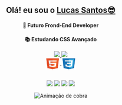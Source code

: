 <section align="center">
   <h2>Olá! eu sou o <a href="#">Lucas Santos😎</a></h1>

   <h4>📃 Futuro Frond-End Developer</h2>
   <h4>📚 Estudando CSS Avançado</h2>
 
   <div>
      <a href="https://github.com/lucassantos51">
      <img height="180em" src="https://github-readme-stats.vercel.app/api/top-langs/?lucassantos51&layout=compact&langs_count=7&theme=dracula"/>
      <img height="180em" src="https://github-readme-stats.vercel.app/api?lucassantos51-aqui&show_icons=true&theme=dracula&include_all_commits=true&count_private=true"/>
   </div>

<!--    <a href="#" target="_blank"><img src="https://img.shields.io/badge/website-000000?style=for-the-badge&logo=About.me&logoColor=white" target="_blank"></a>
<div style="display: inline_block"><br> -->
   <img align="center" alt="Lucas-HTML" height="30" width="40" src="https://raw.githubusercontent.com/devicons/devicon/master/icons/html5/html5-original.svg">
   <img align="center" alt="Lucas-CSS" height="30" width="40" src="https://raw.githubusercontent.com/devicons/devicon/master/icons/css3/css3-original.svg"> 

##
 
<div> 
   <a href="# target="_blank"><img src="https://img.shields.io/badge/-LinkedIn-%230077B5?style=for-the-badge&logo=linkedin&logoColor=white" target="_blank"></a>
   <a href="https://www.instagram.com/_lucassants_/" target="_blank"><img src="https://img.shields.io/badge/-Instagram-%23E4405F?style=for-the-badge&logo=instagram&logoColor=white" target="_blank"></a>
   <a href="https://discord.gg/Twd74XPKVA" target="_blank"><img src="https://img.shields.io/badge/Discord-7289DA?style=for-the-badge&logo=discord&logoColor=white" target="_blank"></a> 
   <a href = "mailto:l123vitorfs@gmail.com"><img src="https://img.shields.io/badge/-Gmail-%23333?style=for-the-badge&logo=gmail&logoColor=white" target="_blank"></a>
  
   
   
 
  <div>

  ![Animação de cobra](https://raw.githubusercontent.com/danielbped/danielbped/output/github-contribution-grid-snake.svg)
  
</div>

 
 </section>
 
 
 
 
 <!--                                                        LINGUAGEM PARA ADICIONAR DEPOS    
  <img align="center" alt="Lucas-Js" height="30" width="40" src="https://raw.githubusercontent.com/devicons/devicon/master/icons/javascript/javascript-plain.svg">
  <img align="center" alt="Lucas-Ts" height="30" width="40" src="https://raw.githubusercontent.com/devicons/devicon/master/icons/typescript/typescript-plain.svg">
  
  
  <img align="center" alt="Lucas-React" height="30" width="40" src="https://raw.githubusercontent.com/devicons/devicon/master/icons/react/react-original.svg">
  <img align="center" alt="Lucas-Python" height="30" width="40" src="https://raw.githubusercontent.com/devicons/devicon/master/icons/python/python-original.svg">
  <img align="center" alt="Lucas-Csharp" height="30" width="40" src="https://raw.githubusercontent.com/devicons/devicon/master/icons/csharp/csharp-original.svg">
  <img align="right" alt="Lucas-pic" height="150" style="border-radius:50px;" src="https://media.discordapp.net/attachments/639956127056134178/890373478988013628/Publicacoes_Instagram_1_1.png?width=676&height=676">
</div>
<img src="" alt"Lucas-Img">




<div>
                                                                COLOCAR AS FRAMEWORK





</div>
  
  
   
 
</div>

-->

